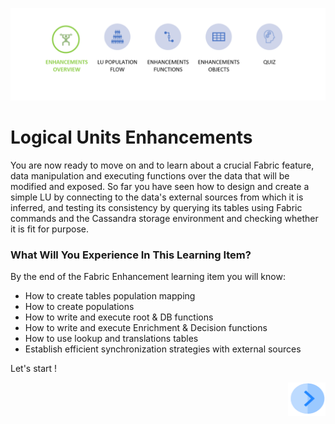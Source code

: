![](/academy/Training_Level_1/05_LU_Enhancements/images/EnhancementOverviewState.PNG)


# Logical Units Enhancements

You are now ready to move on and to learn about a crucial Fabric feature, data manipulation and executing functions over the data that will be modified and exposed. So far you have seen how to design and create a simple LU by connecting to the data's external sources from which it is inferred, and testing its consistency by querying its tables using Fabric commands and the Cassandra storage environment and checking whether it is fit for purpose. 

 

### What Will You Experience In This Learning Item?

By the end of the Fabric Enhancement learning item you will know:

- How to create tables population mapping
- How to create populations
- How to write and execute root & DB functions 
- How to write and execute Enrichment & Decision functions
- How to use lookup and translations tables
- Establish efficient synchronization strategies with external sources

 

Let's start !

[<img align="right" width="60" height="54" src="/articles/images/Next.png">](/academy/Training_Level_1/05_LU_Enhancements/02_LU_Enhancements_PopulationMap_flow.md)
